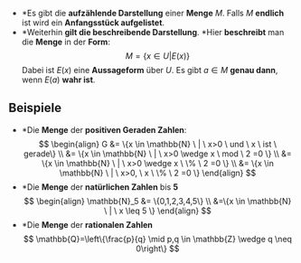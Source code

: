 - *Es gibt die **aufzählende Darstellung** einer **Menge** $M$. Falls $M$ **endlich** ist wird ein **Anfangsstück aufgelistet**.
- *Weiterhin **gilt die beschreibende Darstellung**.
	*Hier **beschreibt** man die **Menge** in der **Form**:
	$$
	M=\{x \in U | E(x) \}
	$$
	Dabei ist $E(x)$ eine **Aussageform** über $U$.
	Es gibt $a \in M$ **genau dann**, wenn $E(a)$ **wahr ist**.

## Beispiele

- *Die **Menge** der **positiven Geraden Zahlen**:
$$
\begin{align}
G &= \{x \in \mathbb{N} \ | \ x>0 \ und \ x \ ist \ gerade\} \\
&= \{x \in \mathbb{N} \ | \ x>0 \wedge x \ mod \ 2  =0 \} \\
&= \{x \in \mathbb{N} \ | \ x>0 \wedge x \ \% \ 2 =0 \} \\
&= \{x \in \mathbb{N} \ | \ x>0, \ x \ \% \ 2 =0 \}
\end{align}
$$
- *Die **Menge** der **natürlichen Zahlen** bis **5**
$$
\begin{align}
\mathbb{N}_5 &= \{0,1,2,3,4,5\} \\
&=\{x \in \mathbb{N} \ | \ x \leq 5 \}
\end{align}
$$
- *Die **Menge** der **rationalen Zahlen**
$$
\mathbb{Q}=\left\{\frac{p}{q} \mid p,q \in \mathbb{Z} \wedge q \neq 0\right\}
$$
